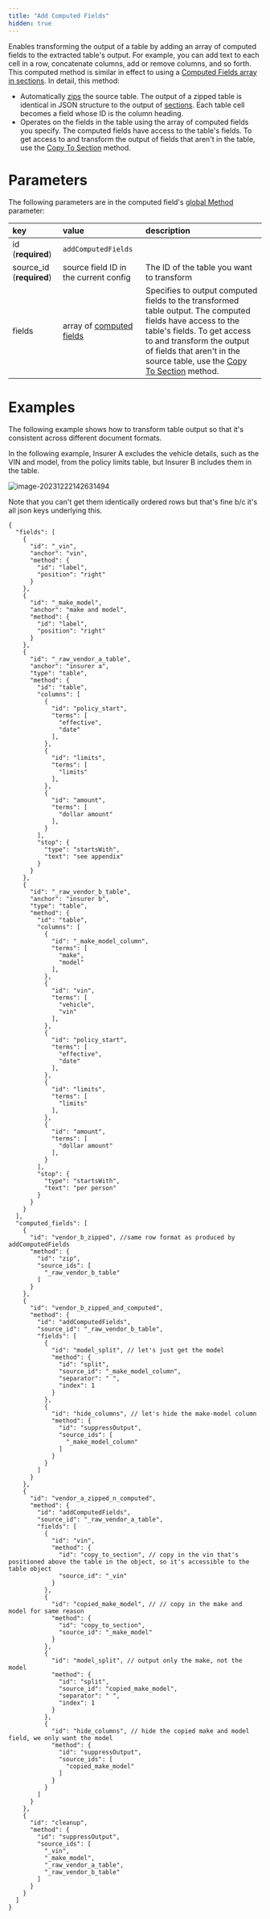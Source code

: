 ```yaml
---
title: "Add Computed Fields"
hidden: true
---
```

Enables transforming the output of a table by adding an array of computed fields to the extracted table's output.  For example, you can add text to each cell in a row, concatenate columns, add or remove columns, and so forth. This computed method is similar in effect to  using a [Computed Fields array in sections](doc:sections-example-copy-to-section).  In detail, this method:

- Automatically [zips](doc:zip) the source table. The output of a zipped table is identical in JSON structure to the output of  [sections](doc:sections). Each table cell becomes a field whose ID is the column heading.
- Operates on the fields in the table using the array of computed fields you specify. The computed fields have access to the table's fields. To get access to and transform the output of fields that aren't in the table, use the [Copy To Section](doc:copy-to-section) method.

Parameters
====

The following parameters are in the computed field's [global Method](doc:computed-field-methods#parameters) parameter: 


| key                      | value                                                  | description                                                  |
| :----------------------- | :----------------------------------------------------- | :----------------------------------------------------------- |
| id (**required**)        | `addComputedFields`                                    |                                                              |
| source_id (**required**) | source field ID in the current config                  | The ID of the table you want to transform                    |
| fields                   | array of [computed fields](doc:computed-field-methods) | Specifies to output computed fields to the transformed table output.  The computed fields have access to the table's fields. To get access to and transform the output of fields that aren't in the source table, use the [Copy To Section](doc:copy-to-section) method. |



Examples
====

The following example shows how to transform table output so that it's consistent across different document formats.

In the following example, Insurer A excludes the vehicle details, such as the VIN and model, from the policy limits table, but Insurer B includes them in the table. 





![image-20231222142631494](C:\Users\franc\AppData\Roaming\Typora\typora-user-images\image-20231222142631494.png)



Note that you can't get them identically ordered rows but that's fine b/c it's all json keys underlying this.

```
{
  "fields": [
    {
      "id": "_vin",
      "anchor": "vin",
      "method": {
        "id": "label",
        "position": "right"
      }
    },
    {
      "id": "_make_model",
      "anchor": "make and model",
      "method": {
        "id": "label",
        "position": "right"
      }
    },
    {
      "id": "_raw_vendor_a_table",
      "anchor": "insurer a",
      "type": "table",
      "method": {
        "id": "table",
        "columns": [
          {
            "id": "policy_start",
            "terms": [
              "effective",
              "date"
            ],
          },
          {
            "id": "limits",
            "terms": [
              "limits"
            ],
          },
          {
            "id": "amount",
            "terms": [
              "dollar amount"
            ],
          }
        ],
        "stop": {
          "type": "startsWith",
          "text": "see appendix"
        }
      }
    },
    {
      "id": "_raw_vendor_b_table",
      "anchor": "insurer b",
      "type": "table",
      "method": {
        "id": "table",
        "columns": [
          {
            "id": "_make_model_column",
            "terms": [
              "make",
              "model"
            ],
          },
          {
            "id": "vin",
            "terms": [
              "vehicle",
              "vin"
            ],
          },
          {
            "id": "policy_start",
            "terms": [
              "effective",
              "date"
            ],
          },
          {
            "id": "limits",
            "terms": [
              "limits"
            ],
          },
          {
            "id": "amount",
            "terms": [
              "dollar amount"
            ],
          }
        ],
        "stop": {
          "type": "startsWith",
          "text": "per person"
        }
      }
    }
  ],
  "computed_fields": [
    {
      "id": "vendor_b_zipped", //same row format as produced by addComputedFields
      "method": {
        "id": "zip",
        "source_ids": [
          "_raw_vendor_b_table"
        ]
      }
    },
    {
      "id": "vendor_b_zipped_and_computed",
      "method": {
        "id": "addComputedFields",
        "source_id": "_raw_vendor_b_table",
        "fields": [
          {
            "id": "model_split", // let's just get the model
            "method": {
              "id": "split",
              "source_id": "_make_model_column",
              "separator": " ",
              "index": 1
            }
          },
          {
            "id": "hide_columns", // let's hide the make-model column
            "method": {
              "id": "suppressOutput",
              "source_ids": [
                "_make_model_column"
              ]
            }
          }
        ]
      }
    },
    {
      "id": "vendor_a_zipped_n_computed",
      "method": {
        "id": "addComputedFields",
        "source_id": "_raw_vendor_a_table",
        "fields": [
          {
            "id": "vin",
            "method": {
              "id": "copy_to_section", // copy in the vin that's positioned above the table in the object, so it's accessible to the table object
              "source_id": "_vin"
            }
          },
          {
            "id": "copied_make_model", // // copy in the make and model for same reason
            "method": {
              "id": "copy_to_section",
              "source_id": "_make_model"
            }
          },
          {
            "id": "model_split", // output only the make, not the model
            "method": {
              "id": "split",
              "source_id": "copied_make_model",
              "separator": " ",
              "index": 1
            }
          },
          {
            "id": "hide_columns", // hide the copied make and model field, we only want the model
            "method": {
              "id": "suppressOutput",
              "source_ids": [
                "copied_make_model"
              ]
            }
          }
        ]
      }
    },
    {
      "id": "cleanup",
      "method": {
        "id": "suppressOutput",
        "source_ids": [
          "_vin",
          "_make_model",
          "_raw_vendor_a_table",
          "_raw_vendor_b_table"
        ]
      }
    }
  ]
}
```

